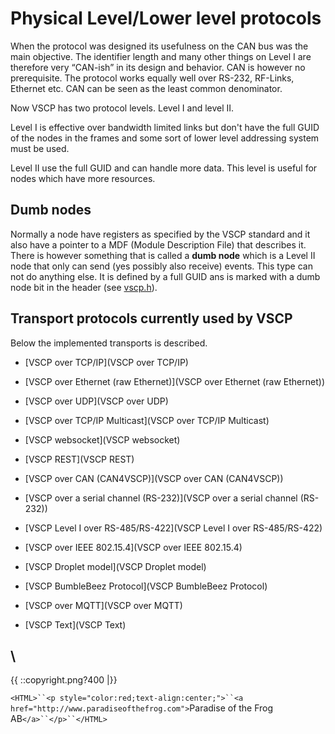 # Physical Level/Lower level protocols

When the protocol was designed its usefulness on the CAN bus was the main objective. The identifier length and many other things on Level I are therefore very “CAN-ish” in its design and behavior. CAN is however no prerequisite. The protocol works equally well over RS-232, RF-Links, Ethernet etc. CAN can be seen as the least common denominator.

Now VSCP has two protocol levels. Level I and level II.

Level I is effective over bandwidth limited links but don't have the full GUID of the nodes in the frames and some sort of lower level addressing system must be used. 

Level II use the full GUID and can handle more data. This level is useful for nodes which have more resources.

## Dumb nodes

Normally a node have registers as specified by the VSCP standard and it also have a pointer to a MDF (Module Description File) that describes it. There is however something that is called a **dumb node** which is a Level II node that only can send (yes possibly also receive) events. This type can not do anything else. It is defined by a full GUID ans is marked with a dumb node bit in the header (see [vscp.h](https///github.com/grodansparadis/vscp/blob/master/src/vscp/common/vscp.h)).

## Transport protocols currently used by VSCP

Below the implemented transports is described.


*  [VSCP over TCP/IP](VSCP over TCP/IP)

*  [VSCP over Ethernet (raw Ethernet)](VSCP over Ethernet (raw Ethernet))

*  [VSCP over UDP](VSCP over UDP)

*  [VSCP over TCP/IP Multicast](VSCP over TCP/IP Multicast)

*  [VSCP websocket](VSCP websocket)

*  [VSCP REST](VSCP REST)

*  [VSCP over CAN (CAN4VSCP)](VSCP over CAN (CAN4VSCP))

*  [VSCP over a serial channel (RS-232)](VSCP over a serial channel (RS-232))

*  [VSCP Level I over RS-485/RS-422](VSCP Level I over RS-485/RS-422)

*  [VSCP over IEEE 802.15.4](VSCP over IEEE 802.15.4)

*  [VSCP Droplet model](VSCP Droplet model)

*  [VSCP BumbleBeez Protocol](VSCP BumbleBeez Protocol)

*  [VSCP over MQTT](VSCP over MQTT)

*  [VSCP Text](VSCP Text)


\\ 
----
{{  ::copyright.png?400  |}}

`<HTML>``<p style="color:red;text-align:center;">``<a href="http://www.paradiseofthefrog.com">`Paradise of the Frog AB`</a>``</p>``</HTML>`
